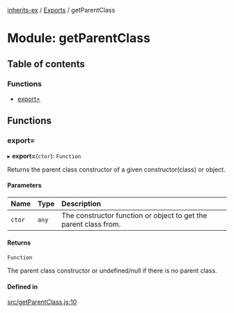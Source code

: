 [inherits-ex](../README.md) / [Exports](../modules.md) / getParentClass

# Module: getParentClass

## Table of contents

### Functions

- [export&#x3D;](getParentClass.md#export&#x3D;)

## Functions

### export&#x3D;

▸ **export=**(`ctor`): `Function`

Returns the parent class constructor of a given constructor(class) or object.

#### Parameters

| Name | Type | Description |
| :------ | :------ | :------ |
| `ctor` | `any` | The constructor function or object to get the parent class from. |

#### Returns

`Function`

The parent class constructor or undefined/null if there is no parent class.

#### Defined in

[src/getParentClass.js:10](https://github.com/snowyu/inherits-ex.js/blob/5942071/src/getParentClass.js#L10)
